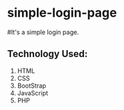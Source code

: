 # simple-login-page
#It's a simple login page.
## Technology Used:
1. HTML
2. CSS
3. BootStrap
4. JavaScript
5. PHP
